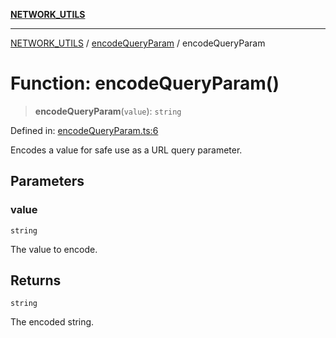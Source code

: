 [**NETWORK_UTILS**](../../README.md)

***

[NETWORK_UTILS](../../README.md) / [encodeQueryParam](../README.md) / encodeQueryParam

# Function: encodeQueryParam()

> **encodeQueryParam**(`value`): `string`

Defined in: [encodeQueryParam.ts:6](https://github.com/dailker/everyutil/blob/0ec5ce08552e5059ec58e2975404aeb74a6202b1/src/network/encodeQueryParam.ts#L6)

Encodes a value for safe use as a URL query parameter.

## Parameters

### value

`string`

The value to encode.

## Returns

`string`

The encoded string.
